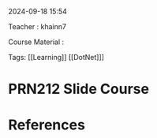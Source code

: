 
2024-09-18 15:54

Teacher : khainn7

Course Material : 

Tags: [[Learning]] [[DotNet]]]
# PRN212 Slide Course




# References





